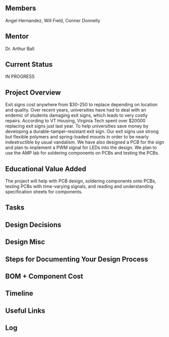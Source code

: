 ## Members
Angel Hernandez, Will Field, Conner Donnelly

## Mentor
Dr. Arthur Ball 

## Current Status
IN PROGRESS

## Project Overview
Exit signs cost anywhere from $30-250 to replace depending on location and quality.  Over recent years, universities have had to deal with an endemic of students damaging exit signs, which leads to very costly repairs.
According to VT Housing, Virginia Tech spent over $20000 replacing exit signs just last year. To help universities save money by developing a durable-tamper-resistant exit sign. Our exit signs use strong but flexible polymers and spring-loaded mounts in order to be nearly indestructible by usual vandalism. We have also designed a PCB for the sign and plan to implement a PWM signal for LEDs into the design. We plan to use the AMP lab for soldering components on PCBs and testing the PCBs.

## Educational Value Added
The project will help with PCB design, soldering components onto PCBs, testing PCBs with time-varying signals, and reading and understanding specification sheets for components.


## Tasks

<!-- Your Text Here. You may work with your mentor on this later when they are assigned -->

## Design Decisions

<!-- Your Text Here. You may work with your mentor on this later when they are assigned -->

## Design Misc

<!-- Your Text Here. You may work with your mentor on this later when they are assigned -->

## Steps for Documenting Your Design Process

<!-- Your Text Here. You may work with your mentor on this later when they are assigned -->

## BOM + Component Cost

<!-- Your Text Here. You may work with your mentor on this later when they are assigned -->

## Timeline

<!-- Your Text Here. You may work with your mentor on this later when they are assigned -->

## Useful Links

<!-- Your Text Here. You may work with your mentor on this later when they are assigned -->

## Log

<!-- Your Text Here. You may work with your mentor on this later when they are assigned -->
